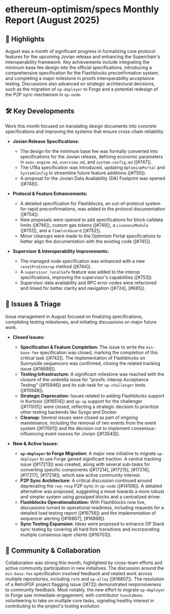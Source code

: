 # ethereum-optimism/specs Monthly Report (August 2025)

## 🚀 Highlights
August was a month of significant progress in formalizing core protocol features for the upcoming Jovian release and enhancing the Superchain's interoperability framework. Key achievements include integrating the minimum base fee design into the official specifications, introducing a comprehensive specification for the Flashblocks preconfirmation system, and completing a major milestone in proofs interoperability acceptance testing. Discussions also advanced on strategic architectural decisions, such as the migration of `op-deployer` to Forge and a potential redesign of the P2P sync mechanism in `op-node`.

## 🛠️ Key Developments
Work this month focused on translating design documents into concrete specifications and improving the systems that ensure cross-chain reliability.

*   **Jovian Release Specifications:**
    *   The design for the minimum base fee was formally converted into specifications for the Jovian release, defining economic parameters in `exec-engine.md`, `overview.md`, and `system-config.md` ([#747]).
    *   The U16a specification was introduced, updating `OptimismPortal` and `SystemConfig` to streamline future feature additions ([#750]).
    *   A proposal for the Jovian Data Availability (DA) Footprint was opened ([#748]).

*   **Protocol & Feature Enhancements:**
    *   A detailed specification for Flashblocks, an out-of-protocol system for rapid preconfirmations, was added to the protocol documentation ([#754]).
    *   New proposals were opened to add specifications for block calldata limits ([#746]), custom gas tokens ([#749]), a `LivenessModule` ([#751]), and a `TimelockGuard` ([#752]).
    *   Minor cleanups were made to the Optimism Portal specifications to better align the documentation with the existing code ([#745]).

*   **Supervisor & Interoperability Improvements:**
    *   The managed node specification was enhanced with a new `resetPreInterop` method ([#744]).
    *   A `supervisor_localSafe` feature was added to the interop specifications, improving the supervisor's capabilities ([#753]).
    *   Supervisor data availability and RPC error codes were refactored and linked for better clarity and navigation ([#724], [#685]).

## 🐛 Issues & Triage
Issue management in August focused on finalizing specifications, completing testing milestones, and initiating discussions on major future work.

*   **Closed Issues:**
    *   **Specification & Feature Completion:** The issue to write the `min-base-fee` specification was closed, marking the completion of this critical task ([#742]). The implementation of Flashblocks on Sunnyside sequencers was confirmed, closing the related tracking issue ([#16688]).
    *   **Testing Infrastructure:** A significant milestone was reached with the closure of the umbrella issue for "proofs: Interop Acceptance Testing" ([#15946]) and its sub-task for `op-challenger` tests ([#15948]).
    *   **Strategic Deprecation:** Issues related to adding Flashblocks support in Kurtosis ([#16514]) and `op-up` support for the challenger ([#17005]) were closed, reflecting a strategic decision to prioritize other testing backends like Sysgo and Docker.
    *   **Cleanup:** Several issues were closed as part of ongoing maintenance, including the removal of two events from the event system ([#17001]) and the decision not to implement consensus-influencing event nonces for Jovian ([#13543]).

*   **New & Active Issues:**
    *   **`op-deployer` to Forge Migration:** A major new initiative to migrate `op-deployer` to use Forge gained significant traction. A central tracking issue ([#17213]) was created, along with several sub-tasks for converting specific components ([#17214], [#17215], [#17216], [#17217], [#17218]), which saw active community interest.
    *   **P2P Sync Architecture:** A critical discussion continued around deprecating the `req-resp` P2P sync in `op-node` ([#14108]). A detailed alternative was proposed, suggesting a move towards a more robust and simpler system using gossiped blocks and a centralized driver.
    *   **Flashblocks Operationalization:** With Flashblocks now live, discussions turned to operational readiness, including requests for a detailed load testing report ([#16756]) and the implementation of sequencer alerting ([#16867], [#16868]).
    *   **Sync Testing Expansion:** Ideas were proposed to enhance OP Stack sync testing by covering all hard fork transitions and incorporating multiple consensus layer clients ([#16703]).

## 💬 Community & Collaboration
Collaboration was strong this month, highlighted by cross-team efforts and active community participation in new initiatives. The discussion around the `min-base-fee` specification involved feedback and related work across multiple repositories, including `reth` and `op-alloy` ([#16807]). The resolution of a RetroPGF project flagging issue ([#72]) demonstrated responsiveness to community feedback. Most notably, the new effort to migrate `op-deployer` to Forge saw immediate engagement, with contributor `tooshiNoko` volunteering to take on multiple core tasks, signaling healthy interest in contributing to the project's tooling evolution.